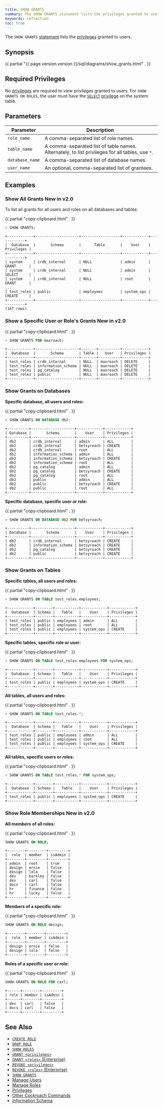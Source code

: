 ```yaml
---
title: SHOW GRANTS
summary: The SHOW GRANTS statement lists the privileges granted to users.
keywords: reflection
toc: true
---
```


The `SHOW GRANTS` [statement](sql-statements.html) lists the [privileges](privileges.html) granted to users.


## Synopsis

<section>{{ partial "{{ page.version.version }}/sql/diagrams/show_grants.html" . }}</section>

## Required Privileges

No [privileges](privileges.html) are required to view privileges granted to users. For `SHOW GRANTS ON ROLES`, the user must have the [`SELECT`](select-clause.html) [privilege](privileges.html) on the system table.

## Parameters

Parameter | Description
----------|------------
`role_name` | A comma-separated list of role names.
`table_name` | A comma-separated list of table names. Alternately, to list privileges for all tables, use `*`.
`database_name` | A comma-separated list of database names.
`user_name` | An optional, comma-separated list of grantees.

## Examples

### Show All Grants <span class="version-tag">New in v2.0</span>

To list all grants for all users and roles on all databases and tables:

{{ partial "copy-clipboard.html" . }}
~~~ sql
> SHOW GRANTS;
~~~
~~~
+------------+--------------------+------------------+------------+------------+
|  Database  |       Schema       |      Table       |    User    | Privileges |
+------------+--------------------+------------------+------------+------------+
| system     | crdb_internal      | NULL             | admin      | GRANT      |
| system     | crdb_internal      | NULL             | admin      | SELECT     |
| system     | crdb_internal      | NULL             | root       | GRANT      |
...
| test_roles | public             | employees        | system_ops | CREATE     |
+------------+--------------------+------------------+------------+------------+
(167 rows)
~~~

### Show a Specific User or Role's Grants <span class="version-tag">New in v2.0</span>

{{ partial "copy-clipboard.html" . }}
~~~ sql
> SHOW GRANTS FOR maxroach;
~~~
~~~
+------------+--------------------+-------+----------+------------+
|  Database  |       Schema       | Table |   User   | Privileges |
+------------+--------------------+-------+----------+------------+
| test_roles | crdb_internal      | NULL  | maxroach | DELETE     |
| test_roles | information_schema | NULL  | maxroach | DELETE     |
| test_roles | pg_catalog         | NULL  | maxroach | DELETE     |
| test_roles | public             | NULL  | maxroach | DELETE     |
+------------+--------------------+-------+----------+------------+
~~~

### Show Grants on Databases

**Specific database, all users and roles:**

{{ partial "copy-clipboard.html" . }}
~~~ sql
> SHOW GRANTS ON DATABASE db2:
~~~
~~~ shell
+----------+--------------------+------------+------------+
| Database |       Schema       |    User    | Privileges |
+----------+--------------------+------------+------------+
| db2      | crdb_internal      | admin      | ALL        |
| db2      | crdb_internal      | betsyroach | CREATE     |
| db2      | crdb_internal      | root       | ALL        |
| db2      | information_schema | admin      | ALL        |
| db2      | information_schema | betsyroach | CREATE     |
| db2      | information_schema | root       | ALL        |
| db2      | pg_catalog         | admin      | ALL        |
| db2      | pg_catalog         | betsyroach | CREATE     |
| db2      | pg_catalog         | root       | ALL        |
| db2      | public             | admin      | ALL        |
| db2      | public             | betsyroach | CREATE     |
| db2      | public             | root       | ALL        |
+----------+--------------------+------------+------------+
~~~

**Specific database, specific user or role:**

{{ partial "copy-clipboard.html" . }}
~~~ sql
> SHOW GRANTS ON DATABASE db2 FOR betsyroach;
~~~
~~~ shell
+----------+--------------------+------------+------------+
| Database |       Schema       |    User    | Privileges |
+----------+--------------------+------------+------------+
| db2      | crdb_internal      | betsyroach | CREATE     |
| db2      | information_schema | betsyroach | CREATE     |
| db2      | pg_catalog         | betsyroach | CREATE     |
| db2      | public             | betsyroach | CREATE     |
+----------+--------------------+------------+------------+
~~~

### Show Grants on Tables

**Specific tables, all users and roles:**

{{ partial "copy-clipboard.html" . }}
~~~ sql
> SHOW GRANTS ON TABLE test_roles.employees;
~~~

~~~ shell
+------------+--------+-----------+------------+------------+
|  Database  | Schema |   Table   |    User    | Privileges |
+------------+--------+-----------+------------+------------+
| test_roles | public | employees | admin      | ALL        |
| test_roles | public | employees | root       | ALL        |
| test_roles | public | employees | system_ops | CREATE     |
+------------+--------+-----------+------------+------------+
~~~

**Specific tables, specific role or user:**

{{ partial "copy-clipboard.html" . }}
~~~ sql
> SHOW GRANTS ON TABLE test_roles.employees FOR system_ops;
~~~
~~~ shell
+------------+--------+-----------+------------+------------+
|  Database  | Schema |   Table   |    User    | Privileges |
+------------+--------+-----------+------------+------------+
| test_roles | public | employees | system_ops | CREATE     |
+------------+--------+-----------+------------+------------+
~~~

**All tables, all users and roles:**

{{ partial "copy-clipboard.html" . }}
~~~ sql
> SHOW GRANTS ON TABLE test_roles.*;
~~~

~~~ shell
+------------+--------+-----------+------------+------------+
|  Database  | Schema |   Table   |    User    | Privileges |
+------------+--------+-----------+------------+------------+
| test_roles | public | employees | admin      | ALL        |
| test_roles | public | employees | root       | ALL        |
| test_roles | public | employees | system_ops | CREATE     |
+------------+--------+-----------+------------+------------+
~~~

**All tables, specific users or roles:**

{{ partial "copy-clipboard.html" . }}
~~~ sql
> SHOW GRANTS ON TABLE test_roles.* FOR system_ops;
~~~

~~~ shell
+------------+--------+-----------+------------+------------+
|  Database  | Schema |   Table   |    User    | Privileges |
+------------+--------+-----------+------------+------------+
| test_roles | public | employees | system_ops | CREATE     |
+------------+--------+-----------+------------+------------+
~~~

### Show Role Memberships <span class="version-tag">New in v2.0</span>

**All members of all roles:**

{{ partial "copy-clipboard.html" . }}
~~~ sql
SHOW GRANTS ON ROLE;
~~~
~~~
+--------+---------+---------+
|  role  | member  | isAdmin |
+--------+---------+---------+
| admin  | root    | true    |
| design | ernie   | false   |
| design | lola    | false   |
| dev    | barkley | false   |
| dev    | carl    | false   |
| docs   | carl    | false   |
| hr     | finance | false   |
| hr     | lucky   | false   |
+--------+---------+---------+
~~~

**Members of a specific role:**

{{ partial "copy-clipboard.html" . }}
~~~ sql
SHOW GRANTS ON ROLE design;
~~~
~~~
+--------+--------+---------+
|  role  | member | isAdmin |
+--------+--------+---------+
| design | ernie  | false   |
| design | lola   | false   |
+--------+--------+---------+
~~~

**Roles of a specific user or role:**

{{ partial "copy-clipboard.html" . }}
~~~ sql
SHOW GRANTS ON ROLE FOR carl;
~~~
~~~
+------+--------+---------+
| role | member | isAdmin |
+------+--------+---------+
| dev  | carl   | false   |
| docs | carl   | false   |
+------+--------+---------+
~~~

## See Also

- [`CREATE ROLE`](create-role.html)
- [`DROP ROLE`](drop-role.html)
- [`SHOW ROLES`](show-roles.html)
- [`GRANT <privileges>`](grant.html)
- [`GRANT <roles>` (Enterprise)](grant-roles.html)
- [`REVOKE <privileges>`](revoke.html)
- [`REVOKE <roles>` (Enterprise)](revoke-roles.html)
- [`SHOW GRANTS`](show-grants.html)
- [Manage Users](create-and-manage-users.html)
- [Manage Roles](roles.html)
- [Privileges](privileges.html)
- [Other Cockroach Commands](cockroach-commands.html)
- [Information Schema](information-schema.html)
